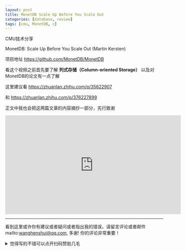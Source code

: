 ```yaml
---
layout: post
title: MonetDB Scale Up Before You Scale Out
categories: [database, review]
tags: [cmu, MonetDB, c]
---
```


CMU技术分享

MonetDB: Scale Up Before You Scale Out (Martin Kersten)

项目地址 https://github.com/MonetDB/MonetDB

看这个视频之前首先要了解 **列式存储（Column-oriented Storage）** 以及对MonetDB的论文有一点了解

这里建议看 https://zhuanlan.zhihu.com/p/35622907

和 https://zhuanlan.zhihu.com/p/376227899

正文中我也会把这两篇文章的内容摘抄一部分，先行致谢

<!-- more -->

<iframe width="560" height="315" src="https://www.youtube.com/embed/vjWRE0UnJDQ" title="YouTube video player" frameborder="0" allow="accelerometer; autoplay; clipboard-write; encrypted-media; gyroscope; picture-in-picture" allowfullscreen></iframe>










---

看到这里或许你有建议或者疑问或者指出我的错误，请留言评论或者邮件mailto:wanghenshui@qq.com, 多谢!  你的评论非常重要！

<details>
<summary>觉得写的不错可以点开扫码赞助几毛</summary>
<img src="https://wanghenshui.github.io/assets/wepay.png" alt="微信转账">
</details>
